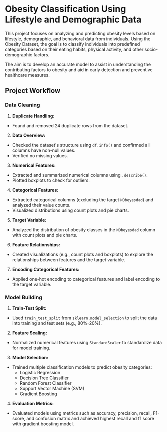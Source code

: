 
# Obesity Classification Using Lifestyle and Demographic Data

This project focuses on analyzing and predicting obesity levels based on lifestyle, demographic, and behavioral data from individuals. Using the Obesity Dataset, the goal is to classify individuals into predefined categories based on their eating habits, physical activity, and other socio-demographic factors.

The aim is to develop an accurate model to assist in understanding the contributing factors to obesity and aid in early detection and preventive healthcare measures.


## Project Workflow


### **Data Cleaning**
1. **Duplicate Handling:**
- Found and removed 24 duplicate rows from the dataset.

2. **Data Overview:**
- Checked the dataset's structure using `df.info()` and confirmed all columns have non-null values.
- Verified no missing values.

3. **Numerical Features:**
- Extracted and summarized numerical columns using `.describe()`.
- Plotted boxplots to check for outliers.

4. **Categorical Features:**
- Extracted categorical columns (excluding the target `NObeyesdad`) and analyzed their value counts.
- Visualized distributions using count plots and pie charts.

5. **Target Variable:**
- Analyzed the distribution of obesity classes in the `NObeyesdad` column with count plots and pie charts.

6. **Feature Relationships:**
- Created visualizations (e.g., count plots and boxplots) to explore the relationships between features and the target variable.

7. **Encoding Categorical Features:**
- Applied one-hot encoding to categorical features and label encoding to the target variable.



### **Model Building**
1. **Train-Test Split:**
- Used `train_test_split` from `sklearn.model_selection` to split the data into training and test sets (e.g., 80%-20%).

2. **Feature Scaling:**
- Normalized numerical features using `StandardScaler` to standardize data for model training.

3. **Model Selection:**
 - Trained multiple classification models to predict obesity categories:
     - Logistic Regression
     - Decision Tree Classifier
     - Random Forest Classifier
     - Support Vector Machine (SVM)
     - Gradient Boosting 

4. **Evaluation Metrics:**
- Evaluated models using metrics such as accuracy, precision, recall, F1-score, and confusion matrix and achieved highest recall and f1 score with gradient boosting model.

